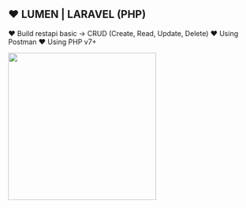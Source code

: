 ## ♥ LUMEN | LARAVEL (PHP)
♥ Build restapi basic -> CRUD (Create, Read, Update, Delete)
♥ Using Postman
♥ Using PHP v7+

<img src="https://i.ibb.co/5XZb14c/Capture.jpg" width="300px">
